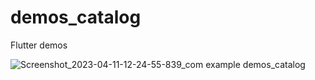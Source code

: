 # demos_catalog
Flutter demos

![Screenshot_2023-04-11-12-24-55-839_com example demos_catalog](https://user-images.githubusercontent.com/44181725/231575830-c39ee048-0de4-4b73-8fb2-63341b6685db.jpg)
